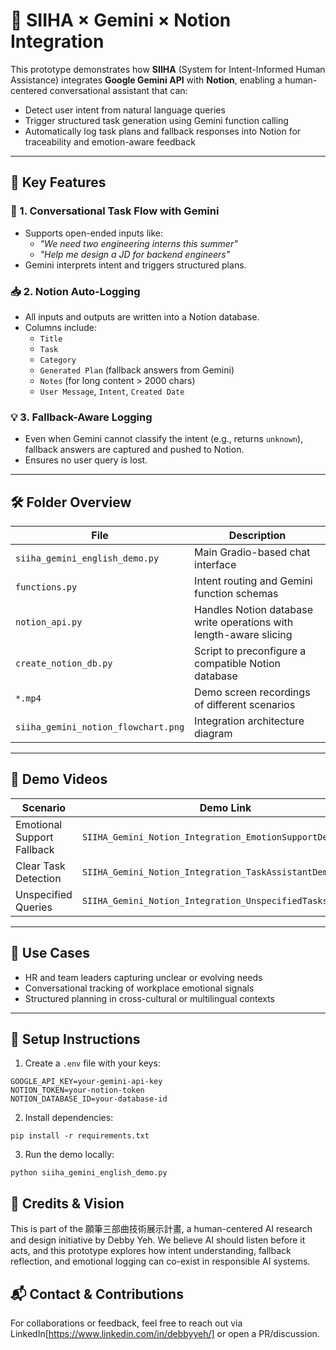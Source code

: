# 🤖 SIIHA × Gemini × Notion Integration

This prototype demonstrates how **SIIHA** (System for Intent-Informed Human Assistance) integrates **Google Gemini API** with **Notion**, enabling a human-centered conversational assistant that can:

- Detect user intent from natural language queries
- Trigger structured task generation using Gemini function calling
- Automatically log task plans and fallback responses into Notion for traceability and emotion-aware feedback

---

## 🌟 Key Features

### 🧠 1. Conversational Task Flow with Gemini
- Supports open-ended inputs like:
  - _"We need two engineering interns this summer"_
  - _"Help me design a JD for backend engineers"_
- Gemini interprets intent and triggers structured plans.

### 📥 2. Notion Auto-Logging
- All inputs and outputs are written into a Notion database.
- Columns include:
  - `Title`
  - `Task`
  - `Category`
  - `Generated Plan` (fallback answers from Gemini)
  - `Notes` (for long content > 2000 chars)
  - `User Message`, `Intent`, `Created Date`

### 💡 3. Fallback-Aware Logging
- Even when Gemini cannot classify the intent (e.g., returns `unknown`), fallback answers are captured and pushed to Notion.
- Ensures no user query is lost.

---

## 🛠️ Folder Overview

| File | Description |
|------|-------------|
| `siiha_gemini_english_demo.py` | Main Gradio-based chat interface |
| `functions.py` | Intent routing and Gemini function schemas |
| `notion_api.py` | Handles Notion database write operations with length-aware slicing |
| `create_notion_db.py` | Script to preconfigure a compatible Notion database |
| `*.mp4` | Demo screen recordings of different scenarios |
| `siiha_gemini_notion_flowchart.png` | Integration architecture diagram |

---

## 🎥 Demo Videos

| Scenario | Demo Link |
|----------|-----------|
| Emotional Support Fallback | `SIIHA_Gemini_Notion_Integration_EmotionSupportDemo.mp4` |
| Clear Task Detection | `SIIHA_Gemini_Notion_Integration_TaskAssistantDemo.mp4` |
| Unspecified Queries | `SIIHA_Gemini_Notion_Integration_UnspecifiedTasksDemo.mp4` |

---

## 🧭 Use Cases

- HR and team leaders capturing unclear or evolving needs
- Conversational tracking of workplace emotional signals
- Structured planning in cross-cultural or multilingual contexts

---

## 🔧 Setup Instructions

1. Create a `.env` file with your keys:
```env
GOOGLE_API_KEY=your-gemini-api-key
NOTION_TOKEN=your-notion-token
NOTION_DATABASE_ID=your-database-id
```
2. Install dependencies:
```
pip install -r requirements.txt
```
3. Run the demo locally:
```
python siiha_gemini_english_demo.py
```
## 🧭 Credits & Vision
This is part of the 願筆三部曲技術展示計畫, a human-centered AI research and design initiative by Debby Yeh.
We believe AI should listen before it acts, and this prototype explores how intent understanding, fallback reflection, and emotional logging can co-exist in responsible AI systems.

## 📬 Contact & Contributions
For collaborations or feedback, feel free to reach out via LinkedIn[https://www.linkedin.com/in/debbyyeh/] or open a PR/discussion.